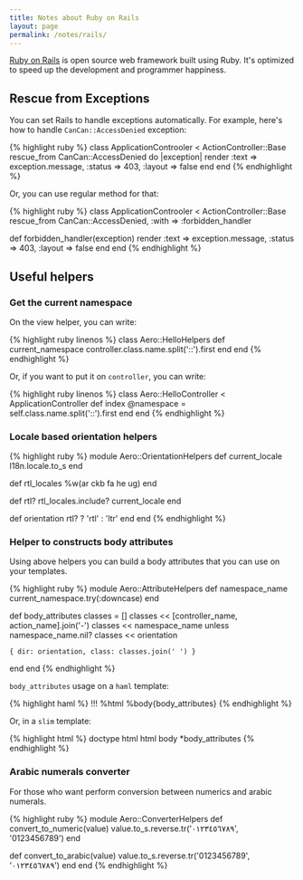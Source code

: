 ```yaml
---
title: Notes about Ruby on Rails
layout: page
permalink: /notes/rails/
---
```


[Ruby on Rails](http://rubyonrails.org/) is open source web framework built using Ruby. It's optimized to speed up the development and programmer happiness.

## Rescue from Exceptions

You can set Rails to handle exceptions automatically. For example, here's how to handle `CanCan::AccessDenied` exception:

{% highlight ruby %}
class ApplicationControoler < ActionController::Base
  rescue_from CanCan::AccessDenied do |exception|
    render :text => exception.message, :status => 403, :layout => false
  end
end
{% endhighlight %}

Or, you can use regular method for that:

{% highlight ruby %}
class ApplicationControoler < ActionController::Base
  rescue_from CanCan::AccessDenied, :with => :forbidden_handler

  def forbidden_handler(exception)
    render :text => exception.message, :status => 403, :layout => false
  end
end
{% endhighlight %}

## Useful helpers

### Get the current namespace

On the view helper, you can write:

{% highlight ruby linenos %}
class Aero::HelloHelpers
  def current_namespace
    controller.class.name.split('::').first
  end
end
{% endhighlight %}

Or, if you want to put it on `controller`, you can write:

{% highlight ruby linenos %}
class Aero::HelloController < ApplicationController
  def index
    @namespace = self.class.name.split('::').first
  end
end
{% endhighlight %}

### Locale based orientation helpers

{% highlight ruby %}
module Aero::OrientationHelpers
  def current_locale
    I18n.locale.to_s
  end

  def rtl_locales
    %w(ar ckb fa he ug)
  end

  def rtl?
    rtl_locales.include? current_locale
  end

  def orientation
    rtl? ? 'rtl' : 'ltr'
  end
end
{% endhighlight %}

### Helper to constructs body attributes

Using above helpers you can build a body attributes that you can use on your templates.

{% highlight ruby %}
module Aero::AttributeHelpers
  def namespace_name
    current_namespace.try(:downcase)
  end

  def body_attributes
    classes  = []
    classes << [controller_name, action_name].join('-')
    classes << namespace_name unless namespace_name.nil?
    classes << orientation

    { dir: orientation, class: classes.join(' ') }
  end
end
{% endhighlight %}

`body_attributes` usage on a `haml` template:

{% highlight haml %}
!!!
%html
  %body{body_attributes}
{% endhighlight %}

Or, in a `slim` template:

{% highlight html %}
doctype html
html
  body *body_attributes
{% endhighlight %}

### Arabic numerals converter

For those who want perform conversion between numerics and arabic numerals.

{% highlight ruby %}
module Aero::ConverterHelpers
  def convert_to_numeric(value)
    value.to_s.reverse.tr('٠١٢٣٤٥٦٧٨٩', '0123456789')
  end

  def convert_to_arabic(value)
    value.to_s.reverse.tr('0123456789', '٠١٢٣٤٥٦٧٨٩')
  end
end
{% endhighlight %}

